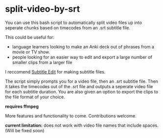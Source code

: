 # split-video-by-srt

You can use this bash script to automatically split video files up into seperate chunks based on timecodes from an .srt subtitle file.

This could be useful for:

- language learners looking to make an Anki deck out of phrases from a movie or TV show.
- people looking for an easier way to edit and export a large number of smaller clips from a larger file

I reccomend [Subtitle Edit](http://www.nikse.dk/SubtitleEdit/) for making subtitle files.

The script simply prompts you for a video file, then an .srt subtitle file. Then it takes the timecodes out of the .srt file and outputs a seperate video file for each subtitle duration. You are also given an option to export the clips to the file format of your choice.

**requires ffmpeg**

More features and functionality to come. Contributions welcome.

**current limitation:** does not work with video file names that include spaces. (Will be fixed soon) 

